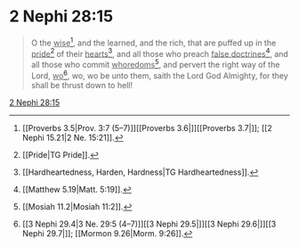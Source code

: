 # 2 Nephi 28:15

> O the <u>wise</u>[^a], and the learned, and the rich, that are puffed up in the <u>pride</u>[^b] of their <u>hearts</u>[^c], and all those who preach <u>false doctrines</u>[^d], and all those who commit <u>whoredoms</u>[^e], and pervert the right way of the Lord, <u>wo</u>[^f], wo, wo be unto them, saith the Lord God Almighty, for they shall be thrust down to hell!

[2 Nephi 28:15](https://www.churchofjesuschrist.org/study/scriptures/bofm/2-ne/28?lang=eng&id=p15#p15)


[^a]: [[Proverbs 3.5|Prov. 3:7 (5–7)]][[Proverbs 3.6|]][[Proverbs 3.7|]]; [[2 Nephi 15.21|2 Ne. 15:21]].  
[^b]: [[Pride|TG Pride]].  
[^c]: [[Hardheartedness, Harden, Hardness|TG Hardheartedness]].  
[^d]: [[Matthew 5.19|Matt. 5:19]].  
[^e]: [[Mosiah 11.2|Mosiah 11:2]].  
[^f]: [[3 Nephi 29.4|3 Ne. 29:5 (4–7)]][[3 Nephi 29.5|]][[3 Nephi 29.6|]][[3 Nephi 29.7|]]; [[Mormon 9.26|Morm. 9:26]].  
